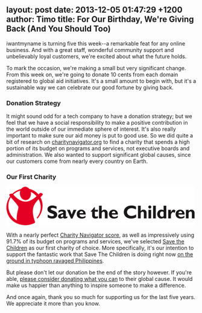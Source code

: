 layout: post
date: 2013-12-05 01:47:29 +1200
author: Timo
title: For Our Birthday, We're Giving Back (And You Should Too)
----

<!-- excerpt -->

iwantmyname is turning five this week--a remarkable feat for any online business. And with a great staff, wonderful community support and unbelievably loyal customers, we're excited about what the future holds.

To mark the occasion, we're making a small but very significant change. From this week on, we're going to donate 10 cents from each domain registered to global aid initiatives. It's a small amount to begin with, but it's a sustainable way we can celebrate our good fortune by giving back. 

<!-- /excerpt -->

### Donation Strategy

It might sound odd for a tech company to have a donation strategy; but we feel that we have a social responsibility to make a positive contribution in the world outside of our immediate sphere of interest. It's also really important to make sure our aid money is put to good use. So we did quite a bit of research on [charitynavigator.org](http://charitynavigator.org) to find a charity that spends a high portion of its budget on programs and services, not executive boards and administration. We also wanted to support significant global causes, since our customers come from nearly every country on Earth. 

### Our First Charity

![Save The Children](/media/2013-12-05-save-the-children.png)

With a nearly perfect [Charity Navigator score](http://www.charitynavigator.org/index.cfm?bay=search.summary&orgid=4438), as well as impressively using 91.7% of its budget on programs and services, we've selected [Save the Children](http://www.savethechildren.org) as our first charity of choice. More specifically, it's our intention to support the fantastic work that Save The Children is doing right now [on the ground in typhoon ravaged Philippines](http://www.savethechildren.org/site/c.8rKLIXMGIpI4E/b.6150549/).

But please don't let our donation be the end of the story however. If you're able, [please consider donating what you can](https://secure.savethechildren.org/site/c.8rKLIXMGIpI4E/b.8855857/k.E53D/Donate_to_the_Typhoon_Haiyan_Childrens_Relief_Fund/apps/ka/sd/donor.asp) to their global cause. It would make us happier than anything to inspire someone to make a difference.

And once again, thank you so much for supporting us for the last five years. We appreciate it more than you know.
